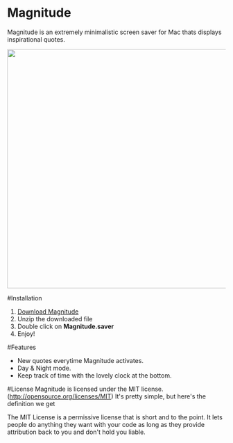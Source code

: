 # Magnitude
Magnitude is an extremely minimalistic screen saver for Mac thats displays inspirational quotes.

<a href="url"><img src="https://i.imgur.com/OphHqKL.png" align="center" width="550" ></a>


#Installation
  1. [Download Magnitude](https://google.com)
  2. Unzip the downloaded file
  3. Double click on **Magnitude.saver**
  4. Enjoy!

#Features
  * New quotes everytime Magnitude activates.
  * Day & Night mode.
  * Keep track of time with the lovely clock at the bottom. 
  
#License
Magnitude is licensed under the MIT license.(http://opensource.org/licenses/MIT) It's pretty simple, but here's the definition we get

The MIT License is a permissive license that is short and to the point. It lets people do anything they want with your code as long as they provide attribution back to you and don't hold you liable.
